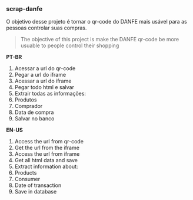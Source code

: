### scrap-danfe

O objetivo desse projeto é tornar o qr-code do DANFE mais usável para as pessoas controlar suas compras.
> The objective of this project is make the DANFE qr-code be more usuable to people control their shopping

**PT-BR**

1. Acessar a url do qr-code
2. Pegar a url do iframe
3. Acessar a url do iframe
4. Pegar todo html e salvar
5. Extrair todas as informações:
  1. Produtos
  2. Comprador
  3. Data de compra
6. Salvar no banco

**EN-US**

1. Access the url from qr-code
2. Get the url from the iframe
3. Access the url from iframe
4. Get all html data and save
5. Extract information about:
  1. Products
  2. Consumer
  3. Date of transaction
6. Save in database